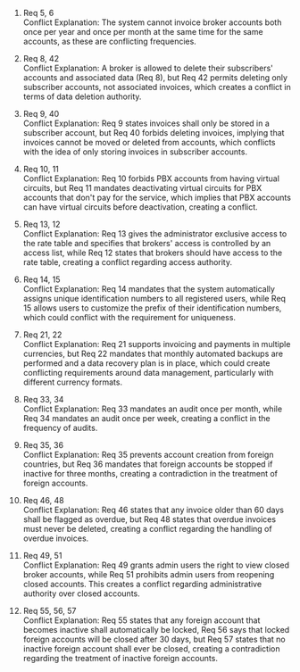 1. Req 5, 6  
    Conflict Explanation: The system cannot invoice broker accounts both once per year and once per month at the same time for the same accounts, as these are conflicting frequencies.

2. Req 8, 42  
    Conflict Explanation: A broker is allowed to delete their subscribers' accounts and associated data (Req 8), but Req 42 permits deleting only subscriber accounts, not associated invoices, which creates a conflict in terms of data deletion authority.

3. Req 9, 40  
    Conflict Explanation: Req 9 states invoices shall only be stored in a subscriber account, but Req 40 forbids deleting invoices, implying that invoices cannot be moved or deleted from accounts, which conflicts with the idea of only storing invoices in subscriber accounts.

4. Req 10, 11  
    Conflict Explanation: Req 10 forbids PBX accounts from having virtual circuits, but Req 11 mandates deactivating virtual circuits for PBX accounts that don't pay for the service, which implies that PBX accounts can have virtual circuits before deactivation, creating a conflict.

5. Req 13, 12  
    Conflict Explanation: Req 13 gives the administrator exclusive access to the rate table and specifies that brokers' access is controlled by an access list, while Req 12 states that brokers should have access to the rate table, creating a conflict regarding access authority.

6. Req 14, 15  
    Conflict Explanation: Req 14 mandates that the system automatically assigns unique identification numbers to all registered users, while Req 15 allows users to customize the prefix of their identification numbers, which could conflict with the requirement for uniqueness.

7. Req 21, 22  
    Conflict Explanation: Req 21 supports invoicing and payments in multiple currencies, but Req 22 mandates that monthly automated backups are performed and a data recovery plan is in place, which could create conflicting requirements around data management, particularly with different currency formats.

8. Req 33, 34  
    Conflict Explanation: Req 33 mandates an audit once per month, while Req 34 mandates an audit once per week, creating a conflict in the frequency of audits.

9. Req 35, 36  
    Conflict Explanation: Req 35 prevents account creation from foreign countries, but Req 36 mandates that foreign accounts be stopped if inactive for three months, creating a contradiction in the treatment of foreign accounts.

10. Req 46, 48  
     Conflict Explanation: Req 46 states that any invoice older than 60 days shall be flagged as overdue, but Req 48 states that overdue invoices must never be deleted, creating a conflict regarding the handling of overdue invoices.

11. Req 49, 51  
     Conflict Explanation: Req 49 grants admin users the right to view closed broker accounts, while Req 51 prohibits admin users from reopening closed accounts. This creates a conflict regarding administrative authority over closed accounts.

12. Req 55, 56, 57  
     Conflict Explanation: Req 55 states that any foreign account that becomes inactive shall automatically be locked, Req 56 says that locked foreign accounts will be closed after 30 days, but Req 57 states that no inactive foreign account shall ever be closed, creating a contradiction regarding the treatment of inactive foreign accounts.
